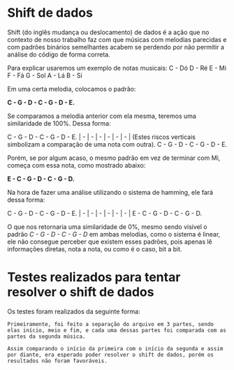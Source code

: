 # Shift de dados

Shift (do inglês mudança ou deslocamento) de dados é a ação que no contexto de nosso trabalho faz com que músicas com melodias parecidas e com padrões binários semelhantes acabem se perdendo por não permitir a análise do código de forma correta.

Para explicar usaremos um exemplo de notas musicais:
C - Dó
D - Ré
E - Mi
F - Fá
G - Sol
A - Lá
B - Si

Em uma certa melodia, colocamos o padrão:

**C - G - D - C - G - D - E.**

Se comparamos a melodia anterior com ela mesma, teremos uma similaridade de 100%. Dessa forma:

C - G - D - C - G - D - E.
| - | - | - | - | - | - |       (Estes riscos verticais simbolizam a comparação de uma nota com outra).
C - G - D - C - G - D - E.

Porém, se por algum acaso, o mesmo padrão em vez de terminar com Mi, começa com essa nota, como mostrado abaixo:

**E - C - G - D - C - G - D.**

Na hora de fazer uma análise utilizando o sistema de hamming, ele fará dessa forma:

C - G - D - C - G - D - E.
| - | - | - | - | - | - |
E - C - G - D - C - G - D.

O que nos retornaria uma similaridade de 0%, mesmo sendo visível o padrão *C - G - D - C - G - D* em ambas melodias, como o sistema é linear, ele não consegue perceber que existem esses padrões, pois apenas lê informações diretas, nota a nota, ou como é o caso, bit a bit.


# Testes realizados para tentar resolver o shift de dados

Os testes foram realizados da seguinte forma:
    
    Primeiramente, foi feito a separação do arquivo em 3 partes, sendo elas início, meio e fim, e cada uma dessas partes foi comparada com as partes da segunda música.

    Assim comparando o início da primeira com o início da segunda e assim por diante, era esperado poder resolver o shift de dados, porém os resultados não foram favoráveis.